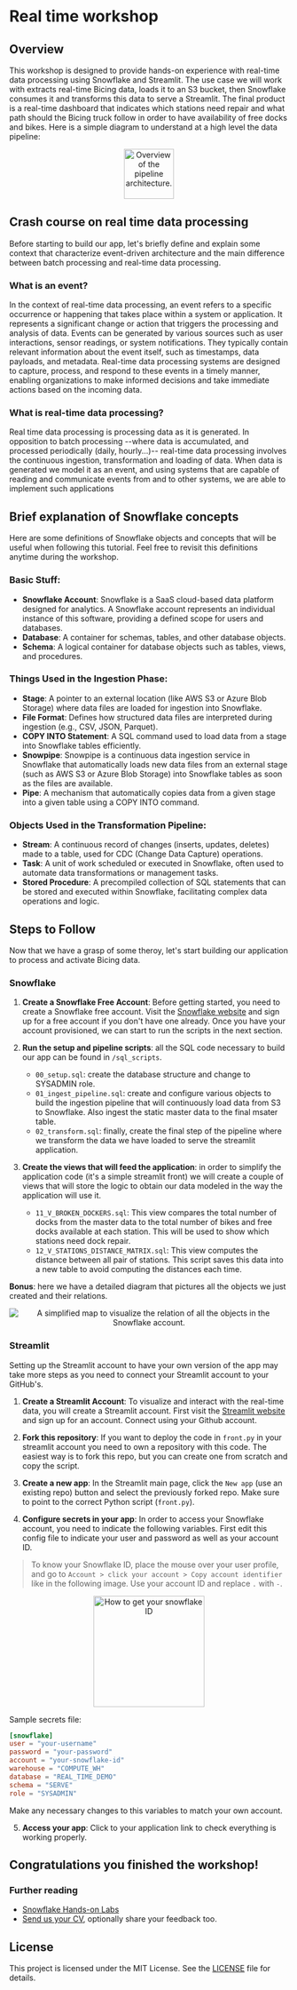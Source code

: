 # Real time workshop

## Overview

This workshop is designed to provide hands-on experience with real-time data processing using Snowflake and Streamlit. The use case we will work with extracts real-time Bicing data, loads it to an S3 bucket, then Snowflake consumes it and transforms this data to serve a Streamlit. The final product is a real-time dashboard that indicates which stations need repair and what path should the Bicing truck follow in order to have availability of free docks and bikes. Here is a simple diagram to understand at a high level the data pipeline:

<p align="center">
<img src="assets/overview-arch.png"
        alt="Overview of the pipeline architecture."
        height="90">
</p>

## Crash course on real time data processing

Before starting to build our app, let's briefly define and explain some context that characterize event-driven architecture and the main difference between batch processing and real-time data processing.

### What is an event?

In the context of real-time data processing, an event refers to a specific occurrence or happening that takes place within a system or application. It represents a significant change or action that triggers the processing and analysis of data. Events can be generated by various sources such as user interactions, sensor readings, or system notifications. They typically contain relevant information about the event itself, such as timestamps, data payloads, and metadata. Real-time data processing systems are designed to capture, process, and respond to these events in a timely manner, enabling organizations to make informed decisions and take immediate actions based on the incoming data.

### What is real-time data processing?

Real time data processing is processing data as it is generated. In opposition to batch processing --where data is accumulated, and processed periodically (daily, hourly...)-- real-time data processing involves the continuous ingestion, transformation and loading of data. When data is generated we model it as an event, and using systems that are capable of reading and communicate events from and to other systems, we are able to implement such applications

## Brief explanation of Snowflake concepts

Here are some definitions of Snowflake objects and concepts that will be useful when following this tutorial. Feel free to revisit this definitions anytime during the workshop.

### Basic Stuff:

* **Snowflake Account**: Snowflake is a SaaS cloud-based data platform designed for analytics. A Snowflake account represents an individual instance of this software, providing a defined scope for users and databases.
* **Database**: A container for schemas, tables, and other database objects.
* **Schema**: A logical container for database objects such as tables, views, and procedures.

### Things Used in the Ingestion Phase:

* **Stage**: A pointer to an external location (like AWS S3 or Azure Blob Storage) where data files are loaded for ingestion into Snowflake.
* **File Format**: Defines how structured data files are interpreted during ingestion (e.g., CSV, JSON, Parquet).
* **COPY INTO Statement**: A SQL command used to load data from a stage into Snowflake tables efficiently.
* **Snowpipe**: Snowpipe is a continuous data ingestion service in Snowflake that automatically loads new data files from an external stage (such as AWS S3 or Azure Blob Storage) into Snowflake tables as soon as the files are available. 
* **Pipe**: A mechanism that automatically copies data from a given stage into a given table using a COPY INTO command.

### Objects Used in the Transformation Pipeline:

* **Stream**: A continuous record of changes (inserts, updates, deletes) made to a table, used for CDC (Change Data Capture) operations.
* **Task**: A unit of work scheduled or executed in Snowflake, often used to automate data transformations or management tasks.
* **Stored Procedure**: A precompiled collection of SQL statements that can be stored and executed within Snowflake, facilitating complex data operations and logic.

## Steps to Follow

Now that we have a grasp of some theroy, let's start building our application to process and activate Bicing data.

### Snowflake

1. **Create a Snowflake Free Account**: Before getting started, you need to create a Snowflake free account. Visit the [Snowflake website](https://www.snowflake.com/) and sign up for a free account if you don't have one already. Once you have your account provisioned, we can start to run the scripts in the next section.

2. **Run the setup and pipeline scripts**: all the SQL code necessary to build our app can be found in `/sql_scripts`.

    - `00_setup.sql`: create the database structure and change to SYSADMIN role.
    - `01_ingest_pipeline.sql`: create and configure various objects to build the ingestion pipeline that will continuously load data from S3 to Snowflake. Also ingest the static master data to the final msater table.
    - `02_transform.sql`: finally, create the final step of the pipeline where we transform the data we have loaded to serve the streamlit application.

3. **Create the views that will feed the application**: in order to simplify the application code (it's a simple streamlit front) we will create a couple of views that will store the logic to obtain our data modeled in the way the application will use it.

    - `11_V_BROKEN_DOCKERS.sql`: This view compares the total number of docks from the master data to the total number of bikes and free docks available at each station. This will be used to show which stations need dock repair.
    - `12_V_STATIONS_DISTANCE_MATRIX.sql`: This view computes the distance between all pair of stations. This script saves this data into a new table to avoid computing the distances each time.

**Bonus**: here we have a detailed diagram that pictures all the objects we just created and their relations.

<p align="center">
<img src="assets/snowflake-diagram.png"
        alt="A simplified map to visualize the relation of all the objects in the Snowflake account.">
</p>

### Streamlit

Setting up the Streamlit account to have your own version of the app may take more steps as you need to connect your Streamlit account to your GitHub's.

1. **Create a Streamlit Account**: To visualize and interact with the real-time data, you will create a Streamlit account. First visit the [Streamlit website](https://www.streamlit.io/) and sign up for an account. Connect using your Github account.

2. **Fork this repository**: If you want to deploy the code in `front.py` in your streamlit account you need to own a repository with this code. The easiest way is to fork this repo, but you can create one from scratch and copy the script.

3. **Create a new app**: In the Streamlit main page, click the `New app` (use an existing repo) button and select the previously forked repo. Make sure to point to the correct Python script (`front.py`).

4. **Configure secrets in your app**: In order to access your Snowflake account, you need to indicate the following variables. First edit this config file to indicate your user and password as well as your account ID.

>
> To know your Snowflake ID, place the mouse over your user profile, and go to `Account > click your account > Copy account identifier` like in the following image. Use your account ID and replace `.` with `-`.
>

<p align="center">
<img src="assets/snowflake-id.png"
        alt="How to get your snowflake ID"
        height="200">
</p>

Sample secrets file:

```toml
[snowflake]
user = "your-username"
password = "your-password"
account = "your-snowflake-id"
warehouse = "COMPUTE_WH" 
database = "REAL_TIME_DEMO" 
schema = "SERVE"
role = "SYSADMIN"
```

Make any necessary changes to this variables to match your own account.

5. **Access your app**: Click to your application link to check everything is working properly.

## Congratulations you finished the workshop!

### Further reading

* [Snowflake Hands-on Labs](https://www.notion.so/t2client/Modificacions-Worksop-Bicing-Forecasting-e1eddcc7a6fc4bc88e1b1b03fe178b93?pvs=4#fe2900295f044bd7a5bdf782a4311287)
* [Send us your CV](https://tally.so/r/w24lYe), optionally share your feedback too.

## License

This project is licensed under the MIT License. See the [LICENSE](./LICENSE) file for details.
